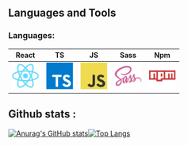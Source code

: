 
## Languages and Tools 
<div>

### Languages:
| React | TS | JS | Sass | Npm|
|----------|----------|----------|-----|-----|
|  <img src="https://github.com/devicons/devicon/blob/master/icons/react/react-original.svg" title="react"  alt="react" width="55" height="55"/> |  <img src="https://github.com/devicons/devicon/blob/master/icons/typescript/typescript-original.svg" title="typescript"  alt="typescript" width="55" height="55"/> |  <img src="https://github.com/devicons/devicon/blob/master/icons/javascript/javascript-original.svg" title="JavaScript" alt="JavaScript" width="55" height="55"/> |  <img src="https://github.com/devicons/devicon/blob/master/icons/sass/sass-original.svg" title="sass" alt="sass" width="55" height="55"/>|  <img src="https://github.com/devicons/devicon/blob/master/icons/npm/npm-original-wordmark.svg" title="Solidity" alt="Solidity" width="55" height="55"/>| 

  


## Github stats :
<div style="display: flex;">
<a href="https://github.com/anuraghazra/github-readme-stats">
<img src="https://github-readme-stats-git-masterrstaa-rickstaa.vercel.app/api?username=kydyrmyshov107&show_icons=true&include_all_commits=true&count_private=true&theme=tokyonight" alt="Anurag's GitHub stats">
</a>
    
<a href="https://github.com/anuraghazra/github-readme-stats">
<img src="https://github-readme-stats-git-masterrstaa-rickstaa.vercel.app/api/top-langs/?username=kydyrmyshov107&&theme=tokyonight&layout=compact&langs_count=10" alt="Top Langs"">
    </a>
</div>
